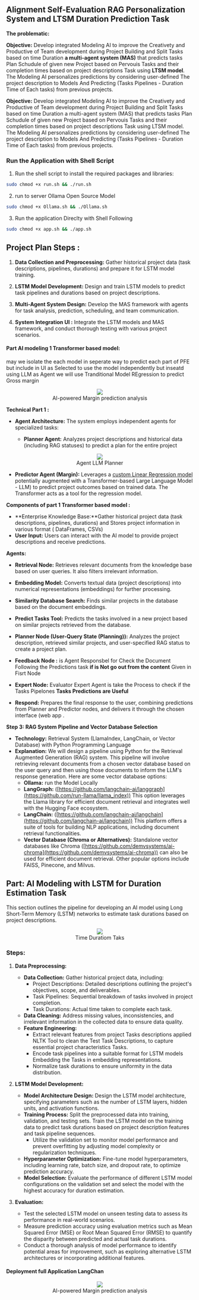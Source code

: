 ## Alignment Self-Evaluation RAG Personalization System and LTSM Duration Prediction Task

 **The problematic:**

**Objective:** Develop integrated Modeling AI to improve the Creativety and Productive of Team development during Project Building and Split Tasks based on time Duration **a multi-agent system (MAS)** that predicts tasks Plan Schudule of given new Project based on Pervouis Tasks and  their completion times based on project descriptions Task using **LTSM model**. 
The Modeling AI personalizes predictions by considering user-defined The project description to Models And Predicting (Tasks Pipelines - Duration Time of Each tasks) from previous projects.

**Objective:**
 Develop integrated Modeling AI to improve the Creativety and Productive of Team development during Project Building and Split Tasks
based on time Duration a multi-agent system (MAS) that predicts tasks Plan Schudule of given new Project based on Pervouis Tasks and their
completion times based on project descriptions Task using LTSM model. The Modeling AI personalizes predictions by considering user-defined
The project description to Models And Predicting (Tasks Pipelines - Duration Time of Each tasks) from previous projects.


### Run the Application with Shell Script 

1. Run the shell script to install the required packages and libraries:

```bash
sudo chmod +x run.sh && ./run.sh
```
2. run to server Ollama Open Source Model 

```bash 
sudo chmod +x Ollama.sh && ./Ollama.sh
```

3. Run the application Direclty with Shell Following 

```bash 
sudo chmod +x app.sh && ./app.sh
```
## Project Plan Steps :

1. **Data Collection and Preprocessing:** Gather historical project data (task descriptions, pipelines, durations)  and prepare it for LSTM model training.

2. **LSTM Model Development:** Design and train LSTM models to predict task pipelines and durations based on project descriptions.

3. **Multi-Agent System Design:** Develop the MAS framework with agents for task analysis, prediction, scheduling, and team communication.

4. **System Integration  UI :** Integrate the LSTM models and MAS framework, and conduct thorough testing with various project scenarios.

#### Part AI modeling 1 Transformer based model:

 may we isolate the each model in seperate way to predict each part of PFE but include in UI as Selected to use the model independently but inseatd using LLM as Agent we will use Tranditional Model REgression to predict Gross margin 

<div align="center">
    <img src="assets/Self-EvaluationRAG.svg"/></br>
    <figcaption>AI-powered Margin prediction analysis</figcaption>
</div>


**Technical Part 1 :**

* **Agent Architecture:** The system employs independent agents for specialized tasks:

    * **Planner Agent:** Analyzes project descriptions and historical data (including RAG statuses) to predict a plan for the entire project
    
<div align="center">
    <img src="assets/agents.png"/></br>
    <figcaption>Agent LLM  Planner  </figcaption>
</div>
    
* **Predictor Agent (Margin):** Leverages a [custom Linear Regression model](https://blog.langchain.dev/tool-calling-with-langchain/) potentially augmented with a Transformer-based Large Language Model - LLM) to predict project outcomes based on trained data. The Transformer acts as a tool for the regression model.


**Components of part 1 Transformer based model :**

* **Enterprise Knowledge Base:**Gather historical project data (task descriptions, pipelines, durations) and  Stores project information in various format ( DataFrames, CSVs)
* **User Input:** Users can interact with the AI model to provide project descriptions and receive predictions.

**Agents:**

* **Retrieval Node:** Retrieves relevant documents from the knowledge base based on user queries. It also filters irrelevant information.
* **Embedding Model:** Converts textual data (project descriptions) into numerical representations (embeddings) for further processing.
* **Similarity Database Search:** Finds similar projects in the database based on the document embeddings.
* **Predict Tasks Tool:** Predicts the tasks involved in a new project based on similar projects retrieved from the database.
* **Planner Node (User-Query State (Planning)):**  Analyzes the project description, retrieved similar projects, and user-specified RAG status to create a project plan.
* **Feedback Node :**  is Agent Responsbel for Check the Document Following the Predictions task **if is Not go out from the content** Given in Fisrt Node 
* **Expert Node:** Evaluator Expert Agent is take the Process to check if the Tasks Pipelones **Tasks Predictions are Useful**

* **Respond:**  Prepares the final response to the user, combining predictions from Planner and Predictor nodes,  and delivers it through the chosen interface (web app .



**Step 3: RAG System Pipeline and Vector Database Selection**

* **Technology:** Retrieval System (LlamaIndex, LangChain, or Vector Database) with Python Programming Language
* **Explanation:** We will design a pipeline using Python for the Retrieval Augmented Generation (RAG) system. This pipeline will involve retrieving relevant documents from a chosen vector database based on the user query and then using those documents to inform the LLM's response generation. Here are some vector database options:
    * **Ollama:** run the Model Locally 
    * **LangGraph:** ([https://github.com/langchain-ai/langgraph](https://github.com/run-llama/llama_index)) This option leverages the Llama library for efficient document retrieval and integrates well with the Hugging Face ecosystem.
    * **LangChain:** ([https://github.com/langchain-ai/langchain](https://github.com/langchain-ai/langchain)) This platform offers a suite of tools for building NLP applications, including document retrieval functionalities.
    * **Vector Database (Chroma or Alternatives):** Standalone vector databases like Chroma ([https://github.com/demvsystems/ai-chroma](https://github.com/demvsystems/ai-chroma)) can also be used for efficient document retrieval. Other popular options include FAISS, Pinecone, and Milvus.


## Part: AI Modeling with LSTM for Duration Estimation Task

This section outlines the pipeline for developing an AI model using Long Short-Term Memory (LSTM) networks to estimate task durations based on project descriptions.
<div align="center">
    <img src="assets/Planing.png"/></br>
    <figcaption>Time Duratiom Taks   </figcaption>
</div>

### Steps: 

1. **Data Preprocessing:**
    - **Data Collection:** Gather historical project data, including:
        - Project Descriptions: Detailed descriptions outlining the project's objectives, scope, and deliverables.
        - Task Pipelines: Sequential breakdown of tasks involved in project completion.
        - Task Durations: Actual time taken to complete each task.
    - **Data Cleaning:** Address missing values, inconsistencies, and irrelevant information in the collected data to ensure data quality.
    - **Feature Engineering:**
        - Extract relevant features from project Tasks descriptions applied NLTK Tool to clean the Test Task Descriptions, to capture essential project characteristics Tasks.
        - Encode task pipelines into a suitable format for LSTM models Embedding the Tasks in embedding representations.
        - Normalize task durations to ensure uniformity in the data distribution.

2. **LSTM Model Development:**
    - **Model Architecture Design:** Design the LSTM model architecture, specifying parameters such as the number of LSTM layers, hidden units, and activation functions.
    - **Training Process:** Split the preprocessed data into training, validation, and testing sets. Train the LSTM model on the training data to predict task durations based on project description features and task pipeline sequences.
        - Utilize the validation set to monitor model performance and prevent overfitting by adjusting model complexity or regularization techniques.
    - **Hyperparameter Optimization:** Fine-tune model hyperparameters, including learning rate, batch size, and dropout rate, to optimize prediction accuracy.
    - **Model Selection:** Evaluate the performance of different LSTM model configurations on the validation set and select the model with the highest accuracy for duration estimation.

3. **Evaluation:**
    - Test the selected LSTM model on unseen testing data to assess its performance in real-world scenarios.
    - Measure prediction accuracy using evaluation metrics such as Mean Squared Error (MSE) or Root Mean Squared Error (RMSE) to quantify the disparity between predicted and actual task durations.
    - Conduct a thorough analysis of model performance to identify potential areas for improvement, such as exploring alternative LSTM architectures or incorporating additional features.


#### Deployment full Application LangChan


<div align="center">
    <img src="assets/System.gif"/></br>
    <figcaption>AI-powered Margin prediction analysis</figcaption>
</div>

